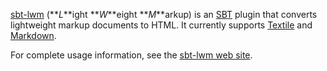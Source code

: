 [sbt-lwm][] (**_L_**ight **_W_**eight **_M_**arkup) is an [SBT][]
plugin that converts lightweight markup documents to HTML. It currently
supports [Textile][] and [Markdown][].

For complete usage information, see the [sbt-lwm web site][].

[sbt-lwm web site]: http://software.clapper.org/sbt-lwm/
[sbt-lwm]: http://software.clapper.org/sbt-lwm/
[Markdown]: http://daringfireball.net/projects/markdown/
[Textile]: http://textile.thresholdstate.com/
[SBT]: https://github.com/harrah/xsbt
